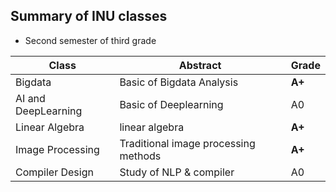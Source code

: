 ## Summary of INU classes
 - Second semester of third grade

  |Class | Abstract | Grade|
  |------|---|---|
  |Bigdata|Basic of Bigdata Analysis|**A+**|
  |AI and DeepLearning|Basic of Deeplearning|A0|
  |Linear Algebra|linear algebra|**A+**|
  |Image Processing|Traditional image processing methods|**A+**|
  |Compiler Design|Study of NLP & compiler|A0|
